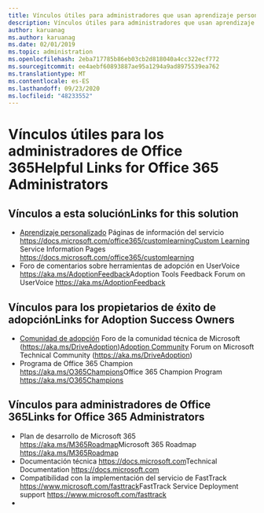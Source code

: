 ```yaml
---
title: Vínculos útiles para administradores que usan aprendizaje personalizado para Office 365
description: Vínculos útiles para administradores que usan aprendizaje personalizado para Office 365
author: karuanag
ms.author: karuanag
ms.date: 02/01/2019
ms.topic: administration
ms.openlocfilehash: 2eba717785b86eb03cb2d818040a4cc322ecf772
ms.sourcegitcommit: ee4aebf60893887ae95a1294a9ad8975539ea762
ms.translationtype: MT
ms.contentlocale: es-ES
ms.lasthandoff: 09/23/2020
ms.locfileid: "48233552"
---
```

# <a name="helpful-links-for-office-365-administrators"></a><span data-ttu-id="6c19b-103">Vínculos útiles para los administradores de Office 365</span><span class="sxs-lookup"><span data-stu-id="6c19b-103">Helpful Links for Office 365 Administrators</span></span>

## <a name="links-for-this-solution"></a><span data-ttu-id="6c19b-104">Vínculos a esta solución</span><span class="sxs-lookup"><span data-stu-id="6c19b-104">Links for this solution</span></span>

- <span data-ttu-id="6c19b-105">[Aprendizaje personalizado](https://docs.microsoft.com/office365/customlearning) Páginas de información del servicio https://docs.microsoft.com/office365/customlearning</span><span class="sxs-lookup"><span data-stu-id="6c19b-105">[Custom Learning](https://docs.microsoft.com/office365/customlearning) Service Information Pages https://docs.microsoft.com/office365/customlearning</span></span>
- <span data-ttu-id="6c19b-106">Foro de comentarios sobre herramientas de adopción en UserVoice https://aka.ms/AdoptionFeedback</span><span class="sxs-lookup"><span data-stu-id="6c19b-106">Adoption Tools Feedback Forum on UserVoice https://aka.ms/AdoptionFeedback</span></span> 

## <a name="links-for-adoption-success-owners"></a><span data-ttu-id="6c19b-107">Vínculos para los propietarios de éxito de adopción</span><span class="sxs-lookup"><span data-stu-id="6c19b-107">Links for Adoption Success Owners</span></span>
- <span data-ttu-id="6c19b-108">[Comunidad de adopción](https://aka.ms/DriveAdoption) Foro de la comunidad técnica de Microsoft (https://aka.ms/DriveAdoption)</span><span class="sxs-lookup"><span data-stu-id="6c19b-108">[Adoption Community](https://aka.ms/DriveAdoption) Forum on Microsoft Technical Community (https://aka.ms/DriveAdoption)</span></span>
- <span data-ttu-id="6c19b-109">Programa de Office 365 Champion https://aka.ms/O365Champions</span><span class="sxs-lookup"><span data-stu-id="6c19b-109">Office 365 Champion Program https://aka.ms/O365Champions</span></span> 

## <a name="links-for-office-365-administrators"></a><span data-ttu-id="6c19b-110">Vínculos para administradores de Office 365</span><span class="sxs-lookup"><span data-stu-id="6c19b-110">Links for Office 365 Administrators</span></span>
- <span data-ttu-id="6c19b-111">Plan de desarrollo de Microsoft 365 https://aka.ms/M365Roadmap</span><span class="sxs-lookup"><span data-stu-id="6c19b-111">Microsoft 365 Roadmap https://aka.ms/M365Roadmap</span></span>
- <span data-ttu-id="6c19b-112">Documentación técnica https://docs.microsoft.com</span><span class="sxs-lookup"><span data-stu-id="6c19b-112">Technical Documentation https://docs.microsoft.com</span></span>
- <span data-ttu-id="6c19b-113">Compatibilidad con la implementación del servicio de FastTrack https://www.microsoft.com/fasttrack</span><span class="sxs-lookup"><span data-stu-id="6c19b-113">FastTrack Service Deployment support https://www.microsoft.com/fasttrack</span></span>
- 
